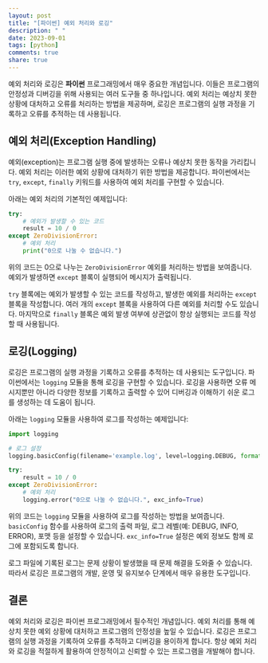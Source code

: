 ```yaml
---
layout: post
title: "[파이썬] 예외 처리와 로깅"
description: " "
date: 2023-09-01
tags: [python]
comments: true
share: true
---
```


예외 처리와 로깅은 **파이썬** 프로그래밍에서 매우 중요한 개념입니다. 이들은 프로그램의 안정성과 디버깅을 위해 사용되는 여러 도구들 중 하나입니다. 예외 처리는 예상치 못한 상황에 대처하고 오류를 처리하는 방법을 제공하며, 로깅은 프로그램의 실행 과정을 기록하고 오류를 추적하는 데 사용됩니다.

## 예외 처리(Exception Handling)

예외(exception)는 프로그램 실행 중에 발생하는 오류나 예상치 못한 동작을 가리킵니다. 예외 처리는 이러한 예외 상황에 대처하기 위한 방법을 제공합니다. 파이썬에서는 `try`, `except`, `finally` 키워드를 사용하여 예외 처리를 구현할 수 있습니다.

아래는 예외 처리의 기본적인 예제입니다:

```python
try:
    # 예외가 발생할 수 있는 코드
    result = 10 / 0
except ZeroDivisionError:
    # 예외 처리
    print("0으로 나눌 수 없습니다.")
```

위의 코드는 0으로 나누는 `ZeroDivisionError` 예외를 처리하는 방법을 보여줍니다. 예외가 발생하면 `except` 블록이 실행되어 메시지가 출력됩니다.

`try` 블록에는 예외가 발생할 수 있는 코드를 작성하고, 발생한 예외를 처리하는 `except` 블록을 작성합니다. 여러 개의 `except` 블록을 사용하여 다른 예외를 처리할 수도 있습니다. 마지막으로 `finally` 블록은 예외 발생 여부에 상관없이 항상 실행되는 코드를 작성할 때 사용됩니다.

## 로깅(Logging)

로깅은 프로그램의 실행 과정을 기록하고 오류를 추적하는 데 사용되는 도구입니다. 파이썬에서는 `logging` 모듈을 통해 로깅을 구현할 수 있습니다. 로깅을 사용하면 오류 메시지뿐만 아니라 다양한 정보를 기록하고 출력할 수 있어 디버깅과 이해하기 쉬운 로그를 생성하는 데 도움이 됩니다.

아래는 `logging` 모듈을 사용하여 로그를 작성하는 예제입니다:

```python
import logging

# 로그 설정
logging.basicConfig(filename='example.log', level=logging.DEBUG, format='%(asctime)s %(levelname)s - %(message)s')

try:
    result = 10 / 0
except ZeroDivisionError:
    # 예외 처리
    logging.error("0으로 나눌 수 없습니다.", exc_info=True)
```

위의 코드는 `logging` 모듈을 사용하여 로그를 작성하는 방법을 보여줍니다. `basicConfig` 함수를 사용하여 로그의 출력 파일, 로그 레벨(예: DEBUG, INFO, ERROR), 포맷 등을 설정할 수 있습니다. `exc_info=True` 설정은 예외 정보도 함께 로그에 포함되도록 합니다.

로그 파일에 기록된 로그는 문제 상황이 발생했을 때 문제 해결을 도와줄 수 있습니다. 따라서 로깅은 프로그램의 개발, 운영 및 유지보수 단계에서 매우 유용한 도구입니다.

## 결론

예외 처리와 로깅은 파이썬 프로그래밍에서 필수적인 개념입니다. 예외 처리를 통해 예상치 못한 예외 상황에 대처하고 프로그램의 안정성을 높일 수 있습니다. 로깅은 프로그램의 실행 과정을 기록하여 오류를 추적하고 디버깅을 용이하게 합니다. 항상 예외 처리와 로깅을 적절하게 활용하여 안정적이고 신뢰할 수 있는 프로그램을 개발해야 합니다.